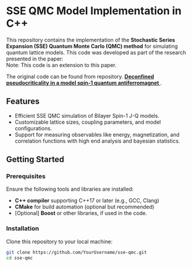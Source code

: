 # SSE QMC Model Implementation in C++

This repository contains the implementation of the **Stochastic Series Expansion (SSE) Quantum Monte Carlo (QMC) method** for simulating quantum lattice models. This code was developed as part of the research presented in the paper:  
Note: This code is an extension to this paper.

The original code can be found from repository.
**[Deconfined pseudocriticality in a model spin-1 quantum antiferromagnet
](https://arxiv.org/abs/2307.14254)**.

## Features

- Efficient SSE QMC simulation of Bilayer Spin-1 J-Q models.
- Customizable lattice sizes, coupling parameters, and model configurations.
- Support for measuring observables like energy, magnetization, and correlation functions with high end analysis and bayesian statistics.

## Getting Started

### **Prerequisites**

Ensure the following tools and libraries are installed:

- **C++ compiler** supporting C++17 or later (e.g., GCC, Clang)
- **CMake** for build automation (optional but recommended)
- [Optional] **Boost** or other libraries, if used in the code.

### **Installation**

Clone this repository to your local machine:

```bash
git clone https://github.com/YourUsername/sse-qmc.git
cd sse-qmc
